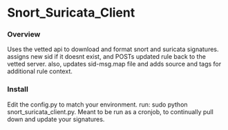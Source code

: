 # Snort_Suricata_Client

### Overview

Uses the vetted api to download and format snort and suricata signatures. assigns new sid if it doesnt exist, and POSTs updated rule back to the vetted server. also, updates sid-msg.map file and adds source and tags for additional rule context.

### Install

Edit the config.py to match your environment. run: sudo python snort_suricata_client.py. Meant to be run as a cronjob, to continually pull down and update your signatures.